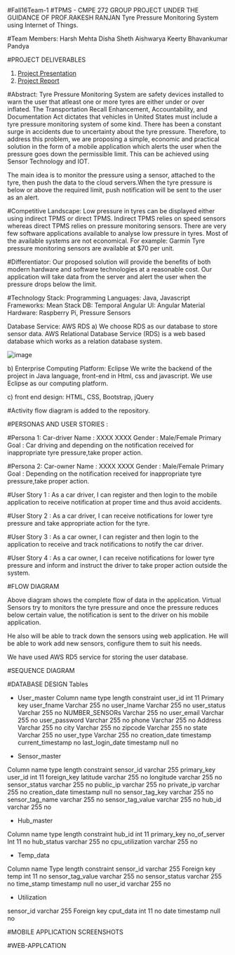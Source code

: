 
#Fall16Team-1
#TPMS - CMPE 272 GROUP PROJECT UNDER THE GUIDANCE OF PROF.RAKESH RANJAN
Tyre Pressure Monitoring System using Internet of Things.


#Team Members: 
Harsh Mehta
Disha Sheth
Aishwarya Keerty
Bhavankumar Pandya 

#PROJECT DELIVERABLES
1) [Project Presentation](https://github.com/SJSU272Lab/TPMS/blob/master/Project%20presentation)
2) [Project Report](https://github.com/SJSU272Lab/TPMS/blob/master/Project%20report)

#Abstract: 
Tyre Pressure Monitoring System are safety devices installed to warn the user that atleast one or more tyres are either under or over inflated. The Transportation Recall Enhancement, Accountability, and Documentation Act dictates that vehicles in United States must include a tyre pressure monitoring system of some kind. There has been a constant surge in accidents due to uncertainty about the tyre pressure. Therefore, to  address this problem, we are proposing a simple, economic and practical solution in the form of a mobile application which alerts the user when the pressure goes down the permissible limit. This can be achieved using Sensor Technology and IOT.


The main idea is to monitor the pressure using a sensor, attached to the tyre, then push the data to the cloud servers.When the tyre pressure is below or above the required limit, push notification will be sent to the user as an alert.


#Competitive Landscape: 
Low pressure in tyres can be displayed either using indirect TPMS or direct TPMS. Indirect TPMS relies on speed sensors whereas direct TPMS relies on pressure monitoring sensors. There are very few software applications available to analyse low pressure in tyres. Most of the available systems are not economical. For example: 
Garmin Tyre pressure monitoring sensors are available at $70 per unit. 


#Differentiator: 
Our proposed solution will provide the benefits of both modern hardware and software technologies at a reasonable cost. Our application will take data from the server and alert the user when the pressure drops below the limit. 


#Technology Stack:
Programming Languages: Java, Javascript
Frameworks: Mean Stack
DB: Temporal 
Angular UI: Angular Material
Hardware: Raspberry Pi, Pressure Sensors

Database Service: AWS RDS
a) We choose RDS as our database to store sensor data. AWS Relational Database Service (RDS) is a web based database which works as a relation database system.
 
 ![image](https://cloud.githubusercontent.com/assets/22584180/21253687/61364bca-c315-11e6-9ab2-8c6849b1dbf4.png)

b) Enterprise Computing Platform: Eclipse
We write the backend of the project in Java language, front-end in Html, css and javascript. We use Eclipse as our computing platform.


 

c)  front end design: HTML, CSS, Bootstrap, jQuery







#Activity flow diagram is added to the repository.

#PERSONAS AND USER STORIES :

#Persona 1: Car-driver
Name : XXXX XXXX
Gender : Male/Female
Primary Goal : Car driving and depending on the notification received for inappropriate tyre pressure,take proper action.


#Persona 2: Car-owner
Name : XXXX XXXX
Gender : Male/Female
Primary Goal : Depending on the notification received for inappropriate tyre pressure,take proper action.


#User Story 1 : 
As a car driver, I can register and then login to the mobile application to receive notification at proper time and thus avoid accidents.


#User Story 2 : 
As a car driver, I can receive notifications for lower tyre pressure and take appropriate action for the tyre.


#User Story 3 : 
As a car owner, I can register and then login to the application to receive and track notifications to notify the car driver.


#User Story 4 : 
As a car owner, I can receive notifications for lower tyre pressure and inform and instruct the driver to take proper action outside the system.



#FLOW DIAGRAM



Above diagram shows the complete flow of data in the application. 
Virtual Sensors try to monitors the tyre pressure and once the pressure reduces below certain value, the notification is sent to the driver on his mobile application.

He also will be able to track down the sensors using web application. He will be able to work add new sensors, configure them to suit his needs.

We have used AWS RD5 service for storing the user database.




#SEQUENCE DIAGRAM


#DATABASE DESIGN
Tables

- User_master
Column name
type
length
constraint
user_id
int
11
Primary key
user_fname
Varchar
255 
no
user_lname
Varchar
255
no
user_status
Varchar
255
no
NUMBER_SENSORs
Varchar
255
no
user_email
Varchar
255
no
user_password
Varchar
255
no
phone
Varchar
255
no
Address
Varchar
255
no
city
Varchar
255
no
zipcode
Varchar
255
no
state
Varchar
255
no
user_type
Varchar
255
no
creation_date
timestamp
current_timestamp
no
last_login_date
timestamp
null
no

- Sensor_master

Column name
type
length
constraint
sensor_id
varchar
255
primary_key
user_id
int
11
foreign_key
latitude
varchar
255
no
longitude
varchar
255
no
sensor_status
varchar
255
no
public_ip
varchar
255
no
private_ip
varchar
255
no
creation_date
timestamp
null
no
sensor_tag_key
varchar
255
no
sensor_tag_name
varchar
255
no
sensor_tag_value
varchar
255
no
hub_id
varchar
255
no

- Hub_master

Column name
type
length
constraint
hub_id
int
11
primary_key
no_of_server
Int 
11
no
hub_status
varchar
255
no
cpu_utilization
varchar
255
no

- Temp_data

Column name
Type 
length
constraint
sensor_id
varchar
255
Foreign key
temp
int
11
no
sensor_tag_value
varchar
255
no
sensor_status
varchar
255
no
time_stamp
timestamp
null
no
user_id
varchar
255
no

- Utilization

sensor_id
varchar
255
Foreign key
cput_data
int
11
no
date
timestamp
null
no














#MOBILE APPLICATION SCREENSHOTS

























#WEB-APPLCATION
 
 
 
 
  
 
 
 
  
 
  
 
 

